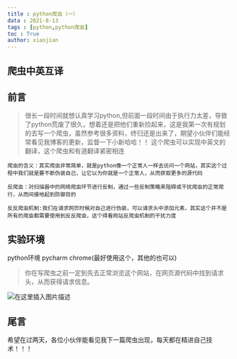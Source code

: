 ```yaml
---
title : python爬虫（一）
data : 2021-8-13
tags : [python,python爬虫]
toc : True
author: xiaojian
---
```

## 爬虫中英互译
<!--more -->
## 前言
> 很长一段时间就想认真学习python,但前面一段时间由于执行力太差，导致了python荒废了很久，想着还是把他们重新捡起来，这是我第一次有规划的去写一个爬虫，虽然参考很多资料，终归还是出来了，期望小伙伴们能经常看见我博客的更新，监督一下小新哈哈！！
这个爬虫可以实现中英文的翻译，这个爬虫和有道翻译紧密相连
```
爬虫的含义：其实爬虫非常简单，就是python像一个正常人一样去访问一个网站，其实这个过程中我们就是要不断伪装自己，让它以为你就是一个正常人，从而获取更多的源代码  

反爬虫：对扫描器中的网络爬虫环节进行反制，通过一些反制策略来阻碍或干扰爬虫的正常爬行，从而间接地起到防御目的  

反反爬虫机制:我们在请求网页时候对自己进行伪装，可以请求头中添加元素，其实这个并不是所有的爬虫都需要使用到反反爬虫，这个得看网站反爬虫机制的干扰力度
```
## 实验环境
python环境
pycharm
chrome(最好使用这个，其他的也可以)
> 你在写爬虫之前一定到先去正常浏览这个网站，在网页源代码中找到请求头，从而获得请求信息。

![在这里插入图片描述](https://img-blog.csdnimg.cn/15e5ab68bed348ef93ee61ae0ef89c46.jpeg#pic_center)
## 尾言
希望在过两天，各位小伙伴能看见我下一篇爬虫出现，每天都在精进自己技术！！！





